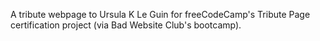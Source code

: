 A tribute webpage to Ursula K Le Guin for freeCodeCamp's Tribute Page certification project (via Bad Website Club's bootcamp).
